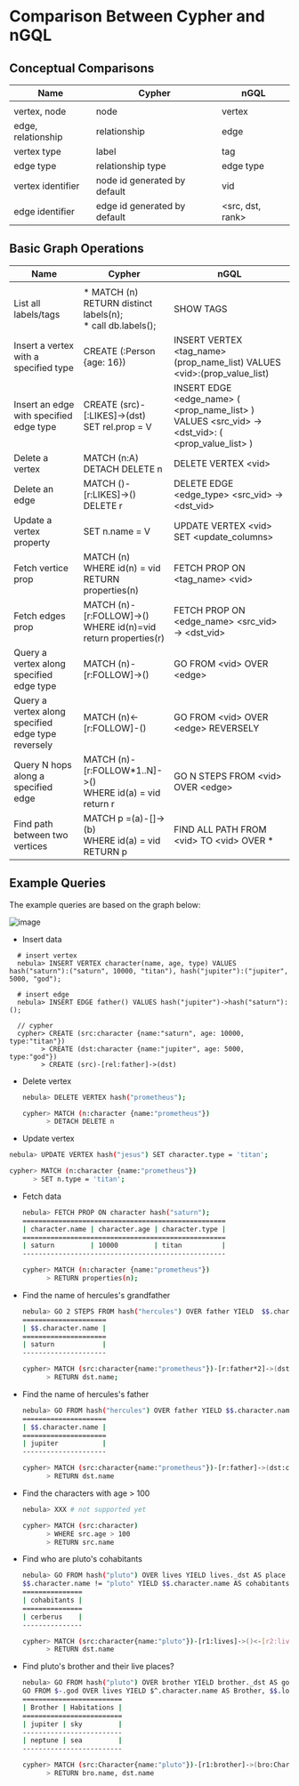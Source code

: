 # Comparison Between Cypher and nGQL


## Conceptual Comparisons

|Name               | Cypher | nGQL          |
| --- | --- | --- |
|  |  |  |
| vertex, node       | node  | vertex        |
| edge, relationship | relationship    | edge          |
| vertex type        | label   | tag           |
| edge type          | relationship type   | edge type     |
| vertex identifier          | node id generated by default | vid           |
| edge identifier        | edge id generated by default   |<src, dst, rank>  |


## Basic Graph Operations

Name                   | Cypher         | nGQL          |
| --- | --- | --- |
|  |  |  |
| List all labels/tags   | * MATCH (n) RETURN distinct labels(n);  <br/> * call db.labels(); | SHOW TAGS |
| Insert a vertex with a specified type | CREATE (:Person {age: 16}) | INSERT VERTEX <tag_name> (prop_name_list) VALUES \<vid>:(prop_value_list) |
| Insert an edge with specified edge type | CREATE (src)-[:LIKES]->(dst) <br/> SET rel.prop = V | INSERT EDGE <edge_name> ( <prop_name_list> ) VALUES <src_vid> -> <dst_vid>: ( <prop_value_list> ) |
| Delete a vertex | MATCH (n:A)  <br/> DETACH DELETE n | DELETE VERTEX \<vid> |
| Delete an edge  | MATCH ()-[r:LIKES]->() <br/> DELETE r | DELETE EDGE <edge_type> \<src_vid> -> \<dst_vid> |
| Update a vertex property |SET n.name = V | UPDATE VERTEX \<vid> SET <update_columns> |
| Fetch vertice prop| MATCH (n) <br/> WHERE id(n) = vid  <br/> RETURN properties(n) | FETCH PROP ON <tag_name> \<vid>|
| Fetch edges prop  | MATCH (n)-[r:FOLLOW]->() <br/> WHERE id(n)=vid <br/> return properties(r)| FETCH PROP ON <edge_name> <src_vid> -> <dst_vid> |
| Query a vertex along specified edge type |MATCH (n)-[r:FOLLOW]->() | GO FROM \<vid> OVER  \<edge> |
| Query a vertex along specified edge type reversely | MATCH (n)<-[r:FOLLOW]-()| GO FROM \<vid>  OVER \<edge> REVERSELY |
| Query N hops along a specified edge |MATCH (n)-[r:FOLLOW*1..N]->() <br/> WHERE id(a) = vid <br/> return r | GO N STEPS FROM \<vid> OVER \<edge> |
| Find path between two vertices |MATCH p =(a)-[]->(b) <br/> WHERE id(a) = vid <br/> RETURN p | FIND ALL PATH FROM \<vid> TO \<vid> OVER * |

## Example Queries

The example queries are based on the graph below:

![image](https://user-images.githubusercontent.com/42762957/71503167-0e264b80-28af-11ea-87c5-76f4fd1275cd.png)

- Insert data
  
```
  # insert vertex
  nebula> INSERT VERTEX character(name, age, type) VALUES hash("saturn"):("saturn", 10000, "titan"), hash("jupiter"):("jupiter", 5000, "god");

  # insert edge
  nebula> INSERT EDGE father() VALUES hash("jupiter")->hash("saturn"):();

  // cypher
  cypher> CREATE (src:character {name:"saturn", age: 10000, type:"titan"})
        > CREATE (dst:character {name:"jupiter", age: 5000, type:"god"})
        > CREATE (src)-[rel:father]->(dst)
 ```
 

- Delete vertex
  
  ```bash
  nebula> DELETE VERTEX hash("prometheus");
  
  cypher> MATCH (n:character {name:"prometheus"})
        > DETACH DELETE n 
  ```

- Update vertex

```bash
nebula> UPDATE VERTEX hash("jesus") SET character.type = 'titan';

cypher> MATCH (n:character {name:"prometheus"})
      > SET n.type = 'titan';
```

- Fetch data
  
  ```bash
  nebula> FETCH PROP ON character hash("saturn");
  ===================================================
  | character.name | character.age | character.type |
  ===================================================
  | saturn         | 10000         | titan          |
  ---------------------------------------------------

  cypher> MATCH (n:character {name:"prometheus"})
        > RETURN properties(n);
  ```

- Find the name of hercules's grandfather

    ```bash
    nebula> GO 2 STEPS FROM hash("hercules") OVER father YIELD  $$.character.name;
    =====================
    | $$.character.name |
    =====================
    | saturn            |
    ---------------------

    cypher> MATCH (src:character{name:"prometheus"})-[r:father*2]->(dst:character)
          > RETURN dst.name;
    ```

- Find the name of hercules's father

    ```bash
    nebula> GO FROM hash("hercules") OVER father YIELD $$.character.name;
    =====================
    | $$.character.name |
    =====================
    | jupiter           |
    ---------------------

    cypher> MATCH (src:character{name:"prometheus"})-[r:father]->(dst:character)
          > RETURN dst.name
    ```

- Find the characters with age > 100

    ```bash
    nebula> XXX # not supported yet
    
    cypher> MATCH (src:character)
          > WHERE src.age > 100
          > RETURN src.name

    ```

- Find who are pluto's cohabitants

    ```bash
    nebula> GO FROM hash("pluto") OVER lives YIELD lives._dst AS place | GO FROM $-.place OVER lives REVERSELY WHERE \
    $$.character.name != "pluto" YIELD $$.character.name AS cohabitants;
    ===============
    | cohabitants |
    ===============
    | cerberus    |
    ---------------

    cypher> MATCH (src:character{name:"pluto"})-[r1:lives]->()<-[r2:lives]-(dst:character)
          > RETURN dst.name
    ```

-  Find pluto's brother and their live places?

    ```bash
    nebula> GO FROM hash("pluto") OVER brother YIELD brother._dst AS god | \
    GO FROM $-.god OVER lives YIELD $^.character.name AS Brother, $$.location.name AS Habitations;
    =========================
    | Brother | Habitations |
    =========================
    | jupiter | sky         |
    -------------------------
    | neptune | sea         |
    -------------------------

    cypher> MATCH (src:Character{name:"pluto"})-[r1:brother]->(bro:Character)-[r2:lives]->(dst)
          > RETURN bro.name, dst.name
    ```
